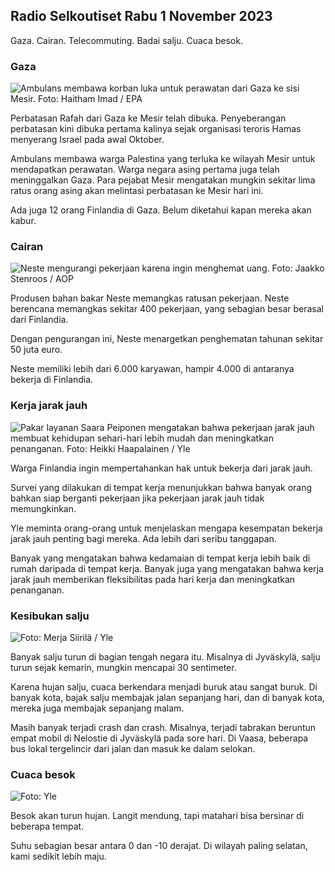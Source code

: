 ## Radio Selkoutiset Rabu 1 November 2023

Gaza. Cairan. Telecommuting. Badai salju. Cuaca besok.

### Gaza

![Ambulans membawa korban luka untuk perawatan dari Gaza ke sisi Mesir. Foto: Haitham Imad / EPA](https://images.cdn.yle.fi/image/upload/c_crop,h_2821,w_5016,x_0,y_744/ar_1.7777777777777777,c_fill,g_faces,h_675,w_1200/dpr_1.0/q_auto:eco/f_auto/fl_lossy/v1698852282/39-1194530654258b7aaf7a)

Perbatasan Rafah dari Gaza ke Mesir telah dibuka. Penyeberangan perbatasan kini dibuka pertama kalinya sejak organisasi teroris Hamas menyerang Israel pada awal Oktober.

Ambulans membawa warga Palestina yang terluka ke wilayah Mesir untuk mendapatkan perawatan. Warga negara asing pertama juga telah meninggalkan Gaza. Para pejabat Mesir mengatakan mungkin sekitar lima ratus orang asing akan melintasi perbatasan ke Mesir hari ini.

Ada juga 12 orang Finlandia di Gaza. Belum diketahui kapan mereka akan kabur.

### Cairan

![Neste mengurangi pekerjaan karena ingin menghemat uang. Foto: Jaakko Stenroos / AOP](https://images.cdn.yle.fi/image/upload/c_crop,h_2611,w_4643,x_0,y_483/ar_1.7777777777777777,c_fill,g_faces,h_675,w_1200/dpr_1.0/q_auto:eco/f_auto/fl_lossy/v1698838481/39-1191437653a0928a0b5b)

Produsen bahan bakar Neste memangkas ratusan pekerjaan. Neste berencana memangkas sekitar 400 pekerjaan, yang sebagian besar berasal dari Finlandia.

Dengan pengurangan ini, Neste menargetkan penghematan tahunan sekitar 50 juta euro.

Neste memiliki lebih dari 6.000 karyawan, hampir 4.000 di antaranya bekerja di Finlandia.

### Kerja jarak jauh

![Pakar layanan Saara Peiponen mengatakan bahwa pekerjaan jarak jauh membuat kehidupan sehari-hari lebih mudah dan meningkatkan penanganan. Foto: Heikki Haapalainen / Yle](https://images.cdn.yle.fi/image/upload/c_crop,h_2988,w_5312,x_16,y_569/ar_1.7777777777777777,c_fill,g_faces,h_675,w_1200/dpr_1.0/q_auto:eco/f_auto/fl_lossy/v1698754242/39-11936826540ed9ea44a0)

Warga Finlandia ingin mempertahankan hak untuk bekerja dari jarak jauh.

Survei yang dilakukan di tempat kerja menunjukkan bahwa banyak orang bahkan siap berganti pekerjaan jika pekerjaan jarak jauh tidak memungkinkan.

Yle meminta orang-orang untuk menjelaskan mengapa kesempatan bekerja jarak jauh penting bagi mereka. Ada lebih dari seribu tanggapan.

Banyak yang mengatakan bahwa kedamaian di tempat kerja lebih baik di rumah daripada di tempat kerja. Banyak juga yang mengatakan bahwa kerja jarak jauh memberikan fleksibilitas pada hari kerja dan meningkatkan penanganan.

### Kesibukan salju

![ Foto: Merja Siirilä / Yle](https://images.cdn.yle.fi/image/upload/c_crop,h_2265,w_4028,x_0,y_378/ar_1.7777777777777777,c_fill,g_faces,h_675,w_1200/dpr_1.0/q_auto:eco/f_auto/fl_lossy/v1698853993/39-119441665423d86dff6c)

Banyak salju turun di bagian tengah negara itu. Misalnya di Jyväskylä, salju turun sejak kemarin, mungkin mencapai 30 sentimeter.

Karena hujan salju, cuaca berkendara menjadi buruk atau sangat buruk. Di banyak kota, bajak salju membajak jalan sepanjang hari, dan di banyak kota, mereka juga membajak sepanjang malam.

Masih banyak terjadi crash dan crash. Misalnya, terjadi tabrakan beruntun empat mobil di Nelostie di Jyväskylä pada sore hari. Di Vaasa, beberapa bus lokal tergelincir dari jalan dan masuk ke dalam selokan.

### Cuaca besok

![ Foto: Yle](https://images.cdn.yle.fi/image/upload/c_crop,h_1080,w_1919,x_0,y_0/ar_1.7777777777777777,c_fill,g_faces,h_675,w_1200/dpr_1.0/q_auto:eco/f_auto/fl_lossy/v1698848166/39-119453865425d62868a1)

Besok akan turun hujan. Langit mendung, tapi matahari bisa bersinar di beberapa tempat.

Suhu sebagian besar antara 0 dan -10 derajat. Di wilayah paling selatan, kami sedikit lebih maju.